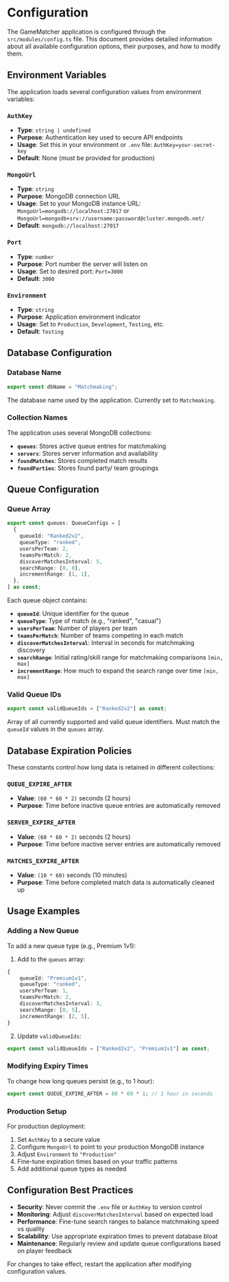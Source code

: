 # Configuration

The GameMatcher application is configured through the `src/modules/config.ts` file. This document provides detailed information about all available configuration options, their purposes, and how to modify them.

## Environment Variables

The application loads several configuration values from environment variables:

### `AuthKey`

- **Type**: `string | undefined`
- **Purpose**: Authentication key used to secure API endpoints
- **Usage**: Set this in your environment or `.env` file: `AuthKey=your-secret-key`
- **Default**: None (must be provided for production)

### `MongoUrl`

- **Type**: `string`
- **Purpose**: MongoDB connection URL
- **Usage**: Set to your MongoDB instance URL: `MongoUrl=mongodb://localhost:27017` or `MongoUrl=mongodb+srv://username:password@cluster.mongodb.net/`
- **Default**: `mongodb://localhost:27017`

### `Port`

- **Type**: `number`
- **Purpose**: Port number the server will listen on
- **Usage**: Set to desired port: `Port=3000`
- **Default**: `3000`

### `Environment`

- **Type**: `string`
- **Purpose**: Application environment indicator
- **Usage**: Set to `Production`, `Development`, `Testing`, etc.
- **Default**: `Testing`

## Database Configuration

### Database Name

```typescript
export const dbName = "Matchmaking";
```

The database name used by the application. Currently set to `Matchmaking`.

### Collection Names

The application uses several MongoDB collections:

- **`queues`**: Stores active queue entries for matchmaking
- **`servers`**: Stores server information and availability
- **`foundMatches`**: Stores completed match results
- **`foundParties`**: Stores found party/ team groupings

## Queue Configuration

### Queue Array

```typescript
export const queues: QueueConfigs = [
  {
    queueId: "Ranked2v2",
    queueType: "ranked",
    usersPerTeam: 2,
    teamsPerMatch: 2,
    discoverMatchesInterval: 5,
    searchRange: [0, 0],
    incrementRange: [1, 1],
  },
] as const;
```

Each queue object contains:

- **`queueId`**: Unique identifier for the queue
- **`queueType`**: Type of match (e.g., "ranked", "casual")
- **`usersPerTeam`**: Number of players per team
- **`teamsPerMatch`**: Number of teams competing in each match
- **`discoverMatchesInterval`**: Interval in seconds for matchmaking discovery
- **`searchRange`**: Initial rating/skill range for matchmaking comparisons `[min, max]`
- **`incrementRange`**: How much to expand the search range over time `[min, max]`

### Valid Queue IDs

```typescript
export const validQueueIds = ["Ranked2v2"] as const;
```

Array of all currently supported and valid queue identifiers. Must match the `queueId` values in the `queues` array.

## Database Expiration Policies

These constants control how long data is retained in different collections:

### `QUEUE_EXPIRE_AFTER`

- **Value**: `(60 * 60 * 2)` seconds (2 hours)
- **Purpose**: Time before inactive queue entries are automatically removed

### `SERVER_EXPIRE_AFTER`

- **Value**: `(60 * 60 * 2)` seconds (2 hours)
- **Purpose**: Time before inactive server entries are automatically removed

### `MATCHES_EXPIRE_AFTER`

- **Value**: `(10 * 60)` seconds (10 minutes)
- **Purpose**: Time before completed match data is automatically cleaned up

## Usage Examples

### Adding a New Queue

To add a new queue type (e.g., Premium 1v1):

1. Add to the `queues` array:

```typescript
{
    queueId: "Premium1v1",
    queueType: "ranked",
    usersPerTeam: 1,
    teamsPerMatch: 2,
    discoverMatchesInterval: 3,
    searchRange: [0, 5],
    incrementRange: [2, 5],
}
```

2. Update `validQueueIds`:

```typescript
export const validQueueIds = ["Ranked2v2", "Premium1v1"] as const;
```

### Modifying Expiry Times

To change how long queues persist (e.g., to 1 hour):

```typescript
export const QUEUE_EXPIRE_AFTER = 60 * 60 * 1; // 1 hour in seconds
```

### Production Setup

For production deployment:

1. Set `AuthKey` to a secure value
2. Configure `MongoUrl` to point to your production MongoDB instance
3. Adjust `Environment` to `"Production"`
4. Fine-tune expiration times based on your traffic patterns
5. Add additional queue types as needed

## Configuration Best Practices

- **Security**: Never commit the `.env` file or `AuthKey` to version control
- **Monitoring**: Adjust `discoverMatchesInterval` based on expected load
- **Performance**: Fine-tune search ranges to balance matchmaking speed vs quality
- **Scalability**: Use appropriate expiration times to prevent database bloat
- **Maintenance**: Regularly review and update queue configurations based on player feedback

For changes to take effect, restart the application after modifying configuration values.
